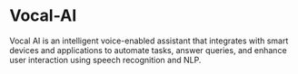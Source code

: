 # Vocal-AI
Vocal AI is an intelligent voice-enabled assistant that integrates with smart devices and applications to automate tasks, answer queries, and enhance user interaction using speech recognition and NLP.
